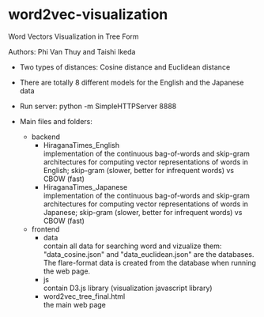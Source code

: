 # word2vec-visualization
Word Vectors Visualization in Tree Form

Authors: Phi Van Thuy and Taishi Ikeda

- Two types of distances: Cosine distance and Euclidean distance
- There are totally 8 different models for the English and the Japanese data
- Run server: python -m SimpleHTTPServer 8888

- Main files and folders:
	+ backend<br>
		+ HiraganaTimes_English<br>
			implementation of the continuous bag-of-words and skip-gram architectures for computing vector representations of words in English; skip-gram (slower, better for infrequent words) vs CBOW (fast)
		+ HiraganaTimes_Japanese<br>
			implementation of the continuous bag-of-words and skip-gram architectures for computing vector representations of words in Japanese; skip-gram (slower, better for infrequent words) vs CBOW (fast)
	+ frontend<br>
		+ data<br>
			contain all data for searching word and vizualize them: "data_cosine.json" and "data_euclidean.json" are the databases. The flare-format data is created from the database when running the web page.
		+ js<br>
			contain D3.js library (visualization javascript library)
		+ word2vec_tree_final.html<br>
			the main web page


